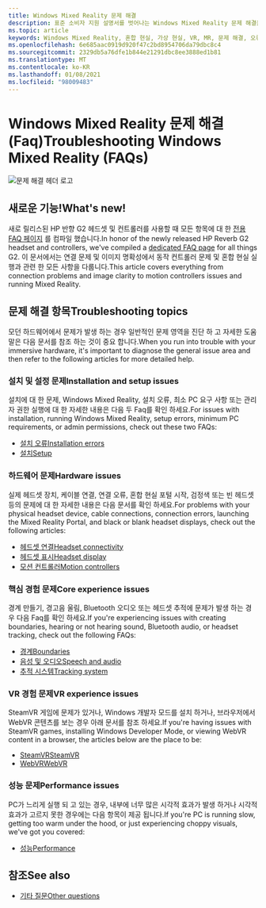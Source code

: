 ```yaml
---
title: Windows Mixed Reality 문제 해결
description: 표준 소비자 지원 설명서를 벗어나는 Windows Mixed Reality 문제 해결을 최신 상태로 유지 합니다.
ms.topic: article
keywords: Windows Mixed Reality, 혼합 현실, 가상 현실, VR, MR, 문제 해결, 오류, 도움말, 지원
ms.openlocfilehash: 6e685aac0919d920f47c2bd8954706da79dbc8c4
ms.sourcegitcommit: 2329db5a76dfe1b844e21291dbc8ee3888ed1b81
ms.translationtype: MT
ms.contentlocale: ko-KR
ms.lasthandoff: 01/08/2021
ms.locfileid: "98009483"
---
```

# <a name="troubleshooting-windows-mixed-reality-faqs"></a><span data-ttu-id="3e00a-104">Windows Mixed Reality 문제 해결 (Faq)</span><span class="sxs-lookup"><span data-stu-id="3e00a-104">Troubleshooting Windows Mixed Reality (FAQs)</span></span>

![문제 해결 헤더 로고](images/1050px-Mixedrealityportal.png)

## <a name="whats-new"></a><span data-ttu-id="3e00a-106">새로운 기능!</span><span class="sxs-lookup"><span data-stu-id="3e00a-106">What's new!</span></span>

<span data-ttu-id="3e00a-107">새로 릴리스된 HP 반향 G2 헤드셋 및 컨트롤러를 사용할 때 모든 항목에 대 한 [전용 FAQ 페이지](reverbG2-faq.md) 를 컴파일 했습니다.</span><span class="sxs-lookup"><span data-stu-id="3e00a-107">In honor of the newly released HP Reverb G2 headset and controllers, we've compiled a [dedicated FAQ page](reverbG2-faq.md) for all things G2.</span></span> <span data-ttu-id="3e00a-108">이 문서에서는 연결 문제 및 이미지 명확성에서 동작 컨트롤러 문제 및 혼합 현실 실행과 관련 한 모든 사항을 다룹니다.</span><span class="sxs-lookup"><span data-stu-id="3e00a-108">This article covers everything from connection problems and image clarity to motion controllers issues and running Mixed Reality.</span></span>

## <a name="troubleshooting-topics"></a><span data-ttu-id="3e00a-109">문제 해결 항목</span><span class="sxs-lookup"><span data-stu-id="3e00a-109">Troubleshooting topics</span></span>

<span data-ttu-id="3e00a-110">모던 하드웨어에서 문제가 발생 하는 경우 일반적인 문제 영역을 진단 하 고 자세한 도움말은 다음 문서를 참조 하는 것이 중요 합니다.</span><span class="sxs-lookup"><span data-stu-id="3e00a-110">When you run into trouble with your immersive hardware, it's important to diagnose the general issue area and then refer to the following articles for more detailed help.</span></span> 

### <a name="installation-and-setup-issues"></a><span data-ttu-id="3e00a-111">설치 및 설정 문제</span><span class="sxs-lookup"><span data-stu-id="3e00a-111">Installation and setup issues</span></span>

<span data-ttu-id="3e00a-112">설치에 대 한 문제, Windows Mixed Reality, 설치 오류, 최소 PC 요구 사항 또는 관리자 권한 실행에 대 한 자세한 내용은 다음 두 Faq를 확인 하세요.</span><span class="sxs-lookup"><span data-stu-id="3e00a-112">For issues with installation, running Windows Mixed Reality, setup errors, minimum PC requirements, or admin permissions, check out these two FAQs:</span></span>

- [<span data-ttu-id="3e00a-113">설치 오류</span><span class="sxs-lookup"><span data-stu-id="3e00a-113">Installation errors</span></span>](installation_errors.md)
- [<span data-ttu-id="3e00a-114">설치</span><span class="sxs-lookup"><span data-stu-id="3e00a-114">Setup</span></span>](wmr-setup-faq.md)

### <a name="hardware-issues"></a><span data-ttu-id="3e00a-115">하드웨어 문제</span><span class="sxs-lookup"><span data-stu-id="3e00a-115">Hardware issues</span></span>

<span data-ttu-id="3e00a-116">실제 헤드셋 장치, 케이블 연결, 연결 오류, 혼합 현실 포털 시작, 검정색 또는 빈 헤드셋 등의 문제에 대 한 자세한 내용은 다음 문서를 확인 하세요.</span><span class="sxs-lookup"><span data-stu-id="3e00a-116">For problems with your physical headset device, cable connections, connection errors, launching the Mixed Reality Portal, and black or blank headset displays, check out the following articles:</span></span>

- [<span data-ttu-id="3e00a-117">헤드셋 연결</span><span class="sxs-lookup"><span data-stu-id="3e00a-117">Headset connectivity</span></span>](headset-connectivity.md)
- [<span data-ttu-id="3e00a-118">헤드셋 표시</span><span class="sxs-lookup"><span data-stu-id="3e00a-118">Headset display</span></span>](headset-display.md)
- [<span data-ttu-id="3e00a-119">모션 컨트롤러</span><span class="sxs-lookup"><span data-stu-id="3e00a-119">Motion controllers</span></span>](motion-controller-problems.md)

### <a name="core-experience-issues"></a><span data-ttu-id="3e00a-120">핵심 경험 문제</span><span class="sxs-lookup"><span data-stu-id="3e00a-120">Core experience issues</span></span>

<span data-ttu-id="3e00a-121">경계 만들기, 경고음 울림, Bluetooth 오디오 또는 헤드셋 추적에 문제가 발생 하는 경우 다음 Faq를 확인 하세요.</span><span class="sxs-lookup"><span data-stu-id="3e00a-121">If you're experiencing issues with creating boundaries, hearing or not hearing sound, Bluetooth audio, or headset tracking, check out the following FAQs:</span></span>

- [<span data-ttu-id="3e00a-122">경계</span><span class="sxs-lookup"><span data-stu-id="3e00a-122">Boundaries</span></span>](boundary-questions.md)
- [<span data-ttu-id="3e00a-123">음성 및 오디오</span><span class="sxs-lookup"><span data-stu-id="3e00a-123">Speech and audio</span></span>](speech-and-audio.md)
- [<span data-ttu-id="3e00a-124">추적 시스템</span><span class="sxs-lookup"><span data-stu-id="3e00a-124">Tracking system</span></span>](tracking.md)

### <a name="vr-experience-issues"></a><span data-ttu-id="3e00a-125">VR 경험 문제</span><span class="sxs-lookup"><span data-stu-id="3e00a-125">VR experience issues</span></span>

<span data-ttu-id="3e00a-126">SteamVR 게임에 문제가 있거나, Windows 개발자 모드를 설치 하거나, 브라우저에서 WebVR 콘텐츠를 보는 경우 아래 문서를 참조 하세요.</span><span class="sxs-lookup"><span data-stu-id="3e00a-126">If you're having issues with SteamVR games, installing Windows Developer Mode, or viewing WebVR content in a browser, the articles below are the place to be:</span></span>

- [<span data-ttu-id="3e00a-127">SteamVR</span><span class="sxs-lookup"><span data-stu-id="3e00a-127">SteamVR</span></span>](steamvr-questions.md)
- [<span data-ttu-id="3e00a-128">WebVR</span><span class="sxs-lookup"><span data-stu-id="3e00a-128">WebVR</span></span>](webvr-questions.md)

### <a name="performance-issues"></a><span data-ttu-id="3e00a-129">성능 문제</span><span class="sxs-lookup"><span data-stu-id="3e00a-129">Performance issues</span></span> 

<span data-ttu-id="3e00a-130">PC가 느리게 실행 되 고 있는 경우, 내부에 너무 많은 시각적 효과가 발생 하거나 시각적 효과가 고르지 못한 경우에는 다음 항목이 제공 됩니다.</span><span class="sxs-lookup"><span data-stu-id="3e00a-130">If you're PC is running slow, getting too warm under the hood, or just experiencing choppy visuals, we've got you covered:</span></span>

- [<span data-ttu-id="3e00a-131">성능</span><span class="sxs-lookup"><span data-stu-id="3e00a-131">Performance</span></span>](performance-questions.md)

## <a name="see-also"></a><span data-ttu-id="3e00a-132">참조</span><span class="sxs-lookup"><span data-stu-id="3e00a-132">See also</span></span>
- [<span data-ttu-id="3e00a-133">기타 질문</span><span class="sxs-lookup"><span data-stu-id="3e00a-133">Other questions</span></span>](other-questions.md)
